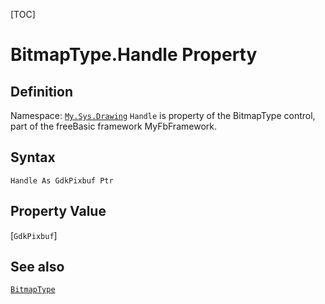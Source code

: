 [TOC]
# BitmapType.Handle Property

## Definition
Namespace: [`My.Sys.Drawing`](My.Sys.Drawing.md)
`Handle` is property of the BitmapType control, part of the freeBasic framework MyFbFramework.
## Syntax
```freeBasic
Handle As GdkPixbuf Ptr
```
## Property Value
[`GdkPixbuf`]
## See also
[`BitmapType`](BitmapType.md)
